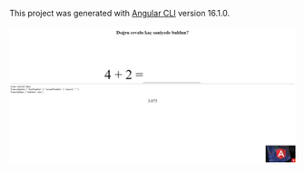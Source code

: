 
This project was generated with [Angular CLI](https://github.com/angular/angular-cli) version 16.1.0.

![](https://github.com/guneykilicel/math-play-rxjs-angular/blob/main/src/assets/gitI/MP.png)
